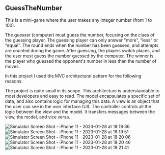 ## GuessTheNumber

This is a mini-game where the user makes any integer number (from 1 to 100). 

The guesser (computer) must guess the number, focusing on the clues of the guessing player.
The guessing player can only answer "more", "less" or "equal". The round ends when the number has been guessed, and attempts are counted during the game.
After guessing, the players switch places, and the user must guess the number guessed by the computer. The winner is the player who guessed the opponent's number in less than the number of moves.

In this project I used the MVC architectural pattern for the following reasons:

The project is quite small in its scope. 
This architecture is understandable to most developers and easy to read.
The model encapsulates a specific set of data, and also contains logic for managing this data.
A view is an object that the user can see in the user interface (UI).
The controller controls all the logic between the view and the model. It transfers messages between the view, the model, and vice versa.

![Simulator Screen Shot - iPhone 11 - 2023-01-28 at 18 19 36](https://user-images.githubusercontent.com/106093762/215278433-ee39f890-311e-4147-b44c-f3b937cb30b6.png)
![Simulator Screen Shot - iPhone 11 - 2023-01-28 at 18 19 51](https://user-images.githubusercontent.com/106093762/215278435-f035ccc5-fe52-4e31-a5f9-1c2fd88befbf.png)
![Simulator Screen Shot - iPhone 11 - 2023-01-28 at 18 20 06](https://user-images.githubusercontent.com/106093762/215278436-c2440822-5adc-446a-8e69-15789231d4e2.png)
![Simulator Screen Shot - iPhone 11 - 2023-01-28 at 18 20 46](https://user-images.githubusercontent.com/106093762/215278437-19f23adb-d811-4bf2-b23b-5f837e2b3b97.png)
![Simulator Screen Shot - iPhone 11 - 2023-01-28 at 18 21 41](https://user-images.githubusercontent.com/106093762/215278439-e45c6e3c-1057-47ab-a4c8-8e4371d731c5.png)
